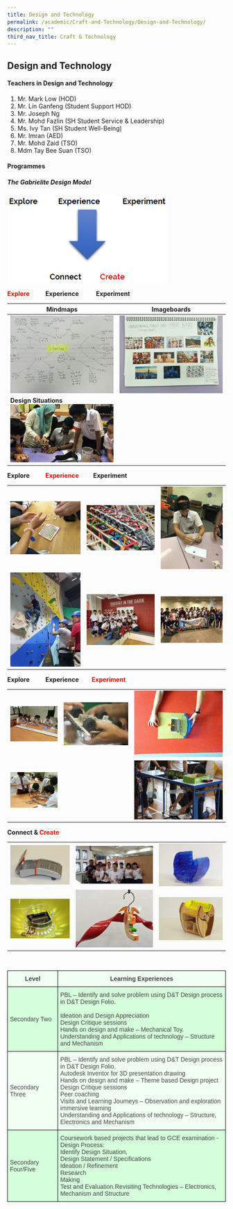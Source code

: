 ```yaml
---
title: Design and Technology
permalink: /academic/Craft-and-Technology/Design-and-Technology/
description: ""
third_nav_title: Craft & Technology
---
```

## Design and Technology 

#### **Teachers in** **Design and Technology**

1.  Mr. Mark Low (HOD)
2.  Mr. Lin Ganfeng (Student Support HOD)
3.  Mr. Joseph Ng
4.  Mr. Mohd Fazlin (SH Student Service & Leadership)
5.  Ms. Ivy Tan (SH Student Well-Being) 
6.  Mr. Imran (AED)
7.  Mr. Mohd Zaid (TSO)
8.  Mdm Tay Bee Suan (TSO)

#### **Programmes**  
  
##### **The Gabrielite Design Model**

![](/images/The%20Gabrielite%20Design%20Model.png)


**<font color ="red">Explore</font>           Experience            Experiment**


| Mindmaps | Imageboards | 
| -------- | -------- | 
|   ![](/images/Mindmaps.jpeg)   |  ![](/images/Imageboards.jpeg)    |
| **Design Situations**<br>![](/images/Design%20situations.jpeg)   |


**Explore           <font color ="red">Experience</font>          Experiment**

|  |  |  |
| -------- | -------- | -------- |
|  ![](/images/Design%20&%20Tech%20-%201.jpeg)  |  ![](/images/Design%20&%20Tech%20-%202.jpeg)  |  ![](/images/Design%20&%20Tech%20-%203.jpeg)   |
|  ![](/images/Design%20&%20Tech%20-%204.jpeg)  |  ![](/images/Design%20&%20Tech%20-%205.jpeg)  |  ![](/images/Design%20&%20Tech%20-%206.jpeg)  |


**Explore           Experience         <font color ="red">Experiment</font>**

|  |  |  |
| -------- | -------- | -------- |
|  ![](/images/Design%20&%20Tech%20-%207.jpeg)  |  ![](/images/Design%20&%20Tech%20-%208.jpeg)  |  ![](/images/Design%20&%20Tech%20-%209.jpeg)   |
| ![](/images/Design%20&%20Tech%20-%2010.jpeg)  |  | ![](/images/Design%20&%20Tech%20-%2011.jpeg)  |

**Connect & <font color ="red">Create</font>**

|  |  |  |
| -------- | -------- | -------- |
|  ![](/images/Design%20&%20Tech%20-%2012.jpeg)  |  ![](/images/Design%20&%20Tech%20-%2013.jpeg)  |  ![](/images/Design%20&%20Tech%20-%2014.jpeg)   |
| ![](/images/Design%20&%20Tech%20-%2015.jpeg)  | ![](/images/Design%20&%20Tech%20-%2016.jpeg) | ![](/images/Design%20&%20Tech%20-%2017.jpeg)  |

<br>

<style type="text/css">
.tg  {border-collapse:collapse;border-spacing:0;}
.tg td{border-color:black;border-style:solid;border-width:1px;font-family:Arial, sans-serif;font-size:14px;
  overflow:hidden;padding:10px 5px;word-break:normal;}
.tg th{border-color:black;border-style:solid;border-width:1px;font-family:Arial, sans-serif;font-size:14px;
  font-weight:normal;overflow:hidden;padding:10px 5px;word-break:normal;}
.tg .tg-875s{background-color:#D4FFDA;color:#454545;text-align:left;vertical-align:top}
.tg .tg-viix{background-color:#F0FFF2;color:#454545;text-align:left;vertical-align:middle}
.tg .tg-okq0{background-color:#F0FFF2;color:#454545;font-weight:bold;text-align:center;vertical-align:top}
.tg .tg-078g{background-color:#D4FFDA;color:#454545;text-align:left;vertical-align:middle}
.tg .tg-fxhl{background-color:#F0FFF2;color:#454545;text-align:left;vertical-align:top}
</style>
<table class="tg">
<thead>
  <tr>
    <th class="tg-okq0">Level</th>
    <th class="tg-okq0">Learning Experiences</th>
  </tr>
</thead>
<tbody>
  <tr>
    <td class="tg-078g"><span style="background-color:#D4FFDA">Secondary Two</span><br></td>
    <td class="tg-875s"><span style="background-color:initial">PBL – Identify and solve </span>problem<span style="background-color:initial"> using D&amp;T Design process in D&amp;T Design Folio.</span><br><br>Ideation and Design Appreciation <br>Design Critique sessions<br>Hands on design and make – Mechanical Toy.<br>Understanding and Applications of technology – Structure and Mechanism</td>
  </tr>
  <tr>
    <td class="tg-viix"><span style="background-color:#F0FFF2">Secondary Three</span><br></td>
    <td class="tg-fxhl">PBL – Identify and solve problem using D&amp;T Design process in D&amp;T Design Folio.<br>Autodesk Inventor for 3D presentation drawing<br>Hands on design and make – Theme based Design project<br>Design Critique sessions<br>Peer coaching <br>Visits and Learning Journeys – Observation and exploration immersive learning<br>Understanding and Applications of technology – Structure, Electronics and Mechanism</td>
  </tr>
  <tr>
    <td class="tg-078g"><span style="background-color:#D4FFDA">Secondary Four/Five </span></td>
    <td class="tg-875s">Coursework based projects that lead to GCE examination - Design Process: <br>Identify Design Situation, <br>Design Statement / Specifications<br>Ideation / Refinement<br>Research<br>Making<br>Test and Evaluation.<span style="background-color:initial">Revisiting Technologies – Electronics, Mechanism and Structure</span><span style="background-color:#D4FFDA"> </span></td>
  </tr>
</tbody>
</table>